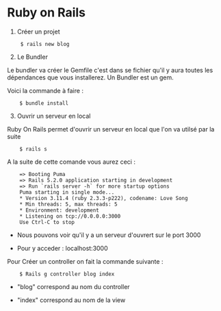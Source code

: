 # Ruby on Rails
1. Créer un projet

        $ rails new blog

2. Le Bundler

Le bundler va créer le Gemfile c'est dans se fichier qu'il y aura toutes
les dépendances que vous installerez. Un Bundler est un gem.

Voici la commande à faire : 

        $ bundle install
        

3) Ouvrir un serveur en local

Ruby On Rails permet d'ouvrir un serveur en local que l'on va utilsé par la suite

        $ rails s

A la suite de cette comande vous aurez ceci :
    
        => Booting Puma
        => Rails 5.2.0 application starting in development 
        => Run `rails server -h` for more startup options
        Puma starting in single mode...
        * Version 3.11.4 (ruby 2.3.3-p222), codename: Love Song
        * Min threads: 5, max threads: 5
        * Environment: development
        * Listening on tcp://0.0.0.0:3000
        Use Ctrl-C to stop

*   Nous pouvons voir qu'il y a un serveur d'ouvrert sur le port 3000

*   Pour y acceder : localhost:3000

Pour Créer un controller on fait la commande suivante :
   
        $ Rails g controller blog index
    
*   "blog" correspond au nom du controller 

*   "index" correspond au nom de la view 
   
</ol>

 

   
